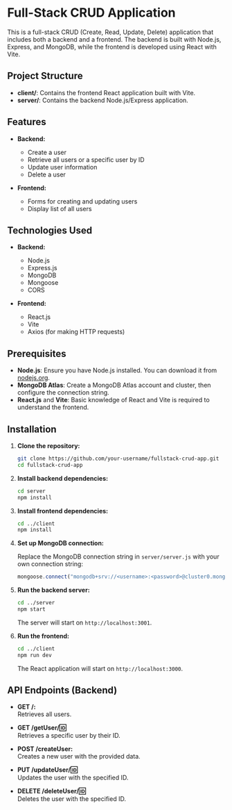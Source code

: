 # Full-Stack CRUD Application

This is a full-stack CRUD (Create, Read, Update, Delete) application that includes both a backend and a frontend. The backend is built with Node.js, Express, and MongoDB, while the frontend is developed using React with Vite.

## Project Structure

- **client/**: Contains the frontend React application built with Vite.
- **server/**: Contains the backend Node.js/Express application.

## Features

- **Backend:**
  - Create a user
  - Retrieve all users or a specific user by ID
  - Update user information
  - Delete a user

- **Frontend:**
  - Forms for creating and updating users
  - Display list of all users

## Technologies Used

- **Backend:**
  - Node.js
  - Express.js
  - MongoDB
  - Mongoose
  - CORS

- **Frontend:**
  - React.js
  - Vite
  - Axios (for making HTTP requests)

## Prerequisites

- **Node.js**: Ensure you have Node.js installed. You can download it from [nodejs.org](https://nodejs.org/).
- **MongoDB Atlas**: Create a MongoDB Atlas account and cluster, then configure the connection string.
- **React.js** and **Vite**: Basic knowledge of React and Vite is required to understand the frontend.

## Installation

1. **Clone the repository:**

    ```bash
    git clone https://github.com/your-username/fullstack-crud-app.git
    cd fullstack-crud-app
    ```

2. **Install backend dependencies:**

    ```bash
    cd server
    npm install
    ```

3. **Install frontend dependencies:**

    ```bash
    cd ../client
    npm install
    ```

4. **Set up MongoDB connection:**

   Replace the MongoDB connection string in `server/server.js` with your own connection string:
   
    ```javascript
    mongoose.connect("mongodb+srv://<username>:<password>@cluster0.mongodb.net/Crud?retryWrites=true&w=majority");
    ```

5. **Run the backend server:**

    ```bash
    cd ../server
    npm start
    ```

    The server will start on `http://localhost:3001`.

6. **Run the frontend:**

    ```bash
    cd ../client
    npm run dev
    ```

    The React application will start on `http://localhost:3000`.

## API Endpoints (Backend)

- **GET /:**  
  Retrieves all users.

- **GET /getUser/:id:**  
  Retrieves a specific user by their ID.

- **POST /createUser:**  
  Creates a new user with the provided data.

- **PUT /updateUser/:id:**  
  Updates the user with the specified ID.

- **DELETE /deleteUser/:id:**  
  Deletes the user with the specified ID.
